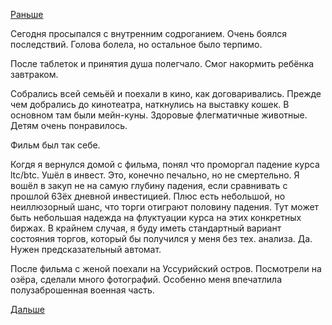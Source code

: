 [Раньше](2019.06.15.md)

Сегодня просыпался с внутренним содроганием. Очень боялся последствий.
Голова болела, но остальное было терпимо.

После таблеток и принятия душа полегчало.
Смог накормить ребёнка завтраком.

Собрались всей семьёй и поехали в кино, как договаривались.
Прежде чем добрались до кинотеатра, наткнулись на выставку кошек. В основном там были мейн-куны. Здоровые флегматичные животные. Детям очень понравилось.

Фильм был так себе.

Когдя я вернулся домой с фильма, понял что проморгал падение курса ltc/btc. Ушёл в инвест. Это, конечно печально, но не смертельно. Я вошёл в закуп не на самую глубину падения, если сравнивать с прошлой 63ёх дневной инвестицией. Плюс есть небольшой, но неиллюзорный шанс, что торги отиграют половину падения. Тут может быть небольшая надежда на флуктуации курса на этих конкретных биржах.
В крайнем случая, я буду иметь стандартный вариант состояния торгов, который бы получился у меня без тех. анализа.
Да. Нужен предсказательный автомат.

После фильма с женой поехали на Уссурийский остров. Посмотрели на озёра, сделали много фотографий. Особенно меня впечатлила полузаброшенная военная часть.

 [Дальше](2019.06.17.md)